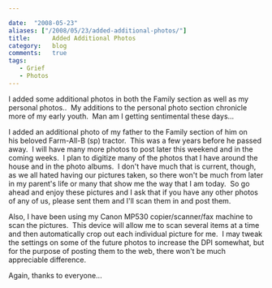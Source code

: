 ```yaml
---

date:  "2008-05-23"
aliases: ["/2008/05/23/added-additional-photos/"]
title:      Added Additional Photos
category:   blog
comments:   true
tags:
   - Grief
   - Photos
---
```

I added some additional photos in both the Family section as well as my personal photos..  My additions to the personal photo section chronicle more of my early youth.  Man am I getting sentimental these days...

I added an additional photo of my father to the Family section of him on his beloved Farm-All-B (sp) tractor.  This was a few years before he passed away.  I will have many more photos to post later this weekend and in the coming weeks.  I plan to digitize many of the photos that I have around the house and in the photo albums.  I don't have much that is current, though, as we all hated having our pictures taken, so there won't be much from later in my parent's life or many that show me the way that I am today.  So go ahead and enjoy these pictures and I ask that if you have any other photos of any of us, please sent them and I'll scan them in and post them.

Also, I have been using my Canon MP530 copier/scanner/fax machine to scan the pictures.  This device will allow me to scan several items at a time and then automatically crop out each individual picture for me.  I may tweak the settings on some of the future photos to increase the DPI somewhat, but for the purpose of posting them to the web, there won't be much appreciable difference.

Again, thanks to everyone...

